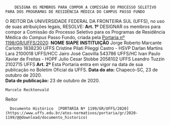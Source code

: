         DESIGNA OS MEMBROS PARA COMPOR A COMISSÃO DO PROCESSO SELETIVO PARA DOS PROGRAMAS DE RESIDÊNCIA MÉDICA DO CAMPUS PASSO FUNDO  

 O REITOR DA UNIVERSIDADE FEDERAL DA FRONTEIRA SUL (UFFS), no uso de suas atribuições legais,   RESOLVE:   **Art. 1º**  DESIGNAR os membros para compor a Comissão do Processo Seletivo para os Programas de Residência Médica do *Campus*  Passo Fundo, criada pela [Portaria nº 1198/GR/UFFS/2020](https://www.uffs.edu.br/atos-normativos/portaria/gr/2020-1198):     **NOME**    **SIAPE**    **INSTITUIÇÃO**      Jorge Roberto Marcante Carlotto   1838230   UFFS     Cristine Pilati Pileggi Castro   -   HSVP     Darlan Martins Lara   2100018   UFFS/HCC     Jairo José Caovilla   543786   UFFS/HC     Ivan Paulo Xavier de Freitas   -   HOPF     Julio Cesar Stobbe   2058102   UFFS     Leandro Tuzzin   2102715   UFFS       **Art. 2º**  Esta Portaria entra em vigor na data de sua publicação no Boletim Oficial da UFFS.        **Data do ato:** Chapecó-SC, 23 de outubro de 2020.   
 **Data de publicação:**  23 de outubro de 2020. 

    Marcelo Recktenvald   
 Reitor 

      Documento Histórico  [PORTARIA Nº 1199/GR/UFFS/2020](https://www.uffs.edu.br/atos-normativos/portaria/gr/2020-1199/@@download/documento_historico)     
      